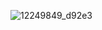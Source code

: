 
![12249849_d92e3](https://github.com/user-attachments/assets/fb42067a-c818-49e4-8c0d-d9e8602858cf)
